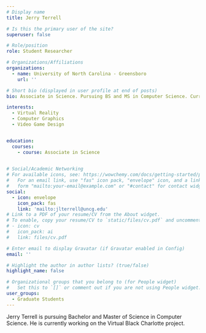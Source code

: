 ```yaml
---
# Display name
title: Jerry Terrell

# Is this the primary user of the site?
superuser: false

# Role/position
role: Student Researcher

# Organizations/Affiliations
organizations:
  - name: University of North Carolina - Greensboro
    url: ''

# Short bio (displayed in user profile at end of posts)
bio: Associate in Science. Pursuing BS and MS in Computer Science. Currently working on the Virtual Black Charlotte project.

interests:
  - Virtual Reality
  - Computer Graphics
  - Video Game Design


education:
  courses:
    - course: Associate in Science
    

# Social/Academic Networking
# For available icons, see: https://wowchemy.com/docs/getting-started/page-builder/#icons
#   For an email link, use "fas" icon pack, "envelope" icon, and a link in the
#   form "mailto:your-email@example.com" or "#contact" for contact widget.
social:
  - icon: envelope
    icon_pack: fas
    link: 'mailto:jlterrell@uncg.edu'
# Link to a PDF of your resume/CV from the About widget.
# To enable, copy your resume/CV to `static/files/cv.pdf` and uncomment the lines below.
# - icon: cv
#   icon_pack: ai
#   link: files/cv.pdf

# Enter email to display Gravatar (if Gravatar enabled in Config)
email: ''

# Highlight the author in author lists? (true/false)
highlight_name: false

# Organizational groups that you belong to (for People widget)
#   Set this to `[]` or comment out if you are not using People widget.
user_groups:
  - Graduate Students
---
```


Jerry Terrell is pursuing Bachelor and Master of Science in Computer Science. He is currently working on the Virtual Black Charlotte project.